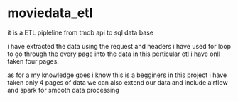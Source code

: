 # moviedata_etl



it is a ETL pipleline from tmdb api to sql data base

i have extracted the data using the request and headers i have used for loop to go through the every page into the data in this perticular etl i have onll taken four pages.

as for a my knowledge goes i know this is a begginers in this project i have taken only 4 pages of data we can also extend our data and include airflow and spark for smooth data processing 
